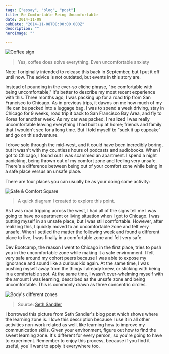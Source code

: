 ```yaml
---
tags: ["essay", "blog", "post"]
title: Be Comfortable Being Uncomfortable
date: 2014-11-08
pubDate: "2014-11-08T08:00:00.000Z"
description: ""
heroImage: ""

---
```


![Coffee sign](https://static1.squarespace.com/static/512515d2e4b08a76159c79b3/t/5418fde3e4b0fa4ecac21fe1/1410924022610/2014-09-14+12.26.19.jpg?format=2500w)

> Yes, coffee does solve everything. Even uncomfortable anxiety

Note: I originally intended to release this back in September, but I put it off until now. The advice is not outdated, but events in this story are.

Instead of pounding in the ever-so cliche phrase, "be comfortable with being uncomfortable," it's better to describe my most recent experience with this. Three months ago, I was packing up for a road trip from San Francisco to Chicago. As in previous trips, it dawns on me how much of my life can be packed into a luggage bag. I was to spend a week driving, stay in Chicago for 9 weeks, road trip it back to San Francisco Bay Area, and fly to Korea for another week. As my car was packed, I realized I was really uncomfortable leaving everything I had built up at home; friends and family that I wouldn't see for a long time. But I told myself to "suck it up cupcake" and go on this adventure.

I drove solo through the mid-west, and it could have been incredibly boring, but it wasn't with my countless hours of podcasts and audiobooks. When I got to Chicago, I found out I was scammed an apartment. I spend a night panicking, being thrown out of my comfort zone and feeling very unsafe. There's a difference between being out of your comfort zone while being in a safe place versus an unsafe place.

There are four places you can usually be as your doing some activity:

![Safe & Comfort Square](https://static1.squarespace.com/static/512515d2e4b08a76159c79b3/t/545f0721e4b0d7f501115cb6/1415513893522/?format=1500w)

> A quick diagram I created to explore this point.

As I was road tripping across the west, I had all of the signs tell me I was going to have no apartment or living situation when I got to Chicago. I was putting myself in an unsafe place, but I was still comfortable. However, after realizing this, I quickly moved to an uncomfortable zone and felt very unsafe. When I settled the matter the following week and found a different place to live, I was finally in a comfortable zone and felt very safe.

Dev Bootcamp, the reason I went to Chicago in the first place, tries to push you in the uncomfortable zone while making it a safe environment. I felt very safe around my cohort peers because I was able to expose my ignorance and sound like a curious kid again. At the same time, I was pushing myself away from the things I already knew, or sticking with being in a comfortable spot. At the same time, I wasn't over-whelming myself with the amount I was learning, described as the unsafe zone and being uncomfortable. This is commonly drawn as three concentric circles.

![Body's different zones](https://static1.squarespace.com/static/512515d2e4b08a76159c79b3/t/545f0990e4b047a3e782310a/1415514513135/?format=1000w)

> Source: [Seth Sandler](https://sethsandler.com/productivity/3-zones/)

I borrowed this picture from Seth Sandler's blog post which shows where the learning zone is. I love this description because I use it in all other activities non-work related as well, like learning how to improve my communication skills. Given your environment, figure out how to find the sweet learning zone. It's different for every person, so you're going to have to experiment. Remember to enjoy this process, because if you find it useful, you'll want to apply it everywhere too.
